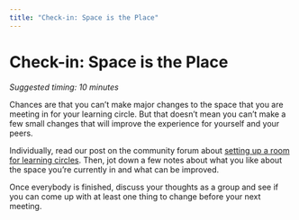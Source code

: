 ```yaml
---
title: "Check-in: Space is the Place"
---
```

# Check-in: Space is the Place

*Suggested timing: 10 minutes*

Chances are that you can’t make major changes to the space that you are meeting in for your learning circle. But that doesn’t mean you can’t make a few small changes that will improve the experience for yourself and your peers.

Individually, read our post on the community forum about [setting up a room for learning circles](https://community.p2pu.org/t/how-to-choose-a-good-location-for-learning-circles/2758).  Then, jot down a few notes about what you like about the space you’re currently in and what can be improved.

Once everybody is finished, discuss your thoughts as a group and see if you can come up with at least one thing to change before your next meeting.
